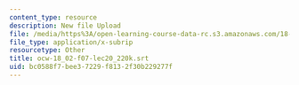 ```yaml
---
content_type: resource
description: New file Upload
file: /media/https%3A/open-learning-course-data-rc.s3.amazonaws.com/18-02sc-multivariable-calculus-fall-2010/bc0588f7bee37229f8132f30b229277f_ocw-18_02-f07-lec20_220k.srt
file_type: application/x-subrip
resourcetype: Other
title: ocw-18_02-f07-lec20_220k.srt
uid: bc0588f7-bee3-7229-f813-2f30b229277f
---
```

